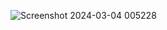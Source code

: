 ![Screenshot 2024-03-04 005228](https://github-production-user-asset-6210df.s3.amazonaws.com/86911300/309575140-f0c401d4-b3b4-473f-b1b8-59ad38e6616c.png?X-Amz-Algorithm=AWS4-HMAC-SHA256&X-Amz-Credential=AKIAVCODYLSA53PQK4ZA%2F20250318%2Fus-east-1%2Fs3%2Faws4_request&X-Amz-Date=20250318T165815Z&X-Amz-Expires=300&X-Amz-Signature=3cf528c02897dd2a39ed0fea9e8a5c88d6e99d844b7dd730188cf3dc2a31f4fb&X-Amz-SignedHeaders=host)
